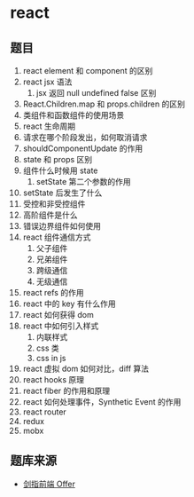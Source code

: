 # react

## 题目
1. react element 和 component 的区别
2. react jsx 语法
   1. jsx 返回 null undefined false 区别
3. React.Children.map 和 props.children 的区别
4. 类组件和函数组件的使用场景
5. react 生命周期
6. 请求在哪个阶段发出，如何取消请求
7. shouldComponentUpdate 的作用
8. state 和 props 区别
9. 组件什么时候用 state
   1. setState 第二个参数的作用
10. setState 后发生了什么
11. 受控和非受控组件
12. 高阶组件是什么
13. 错误边界组件如何使用
14. react 组件通信方式
    1.  父子组件
    2.  兄弟组件
    3.  跨级通信
    4.  无级通信
15. react refs 的作用
16. react 中的 key 有什么作用
17. react 如何获得 dom
18. react 中如何引入样式
    1.  内联样式
    2.  css 类
    3.  css in js
19. react 虚拟 dom 如何对比，diff 算法
20. react hooks 原理
21. react fiber 的作用和原理
22. react 如何处理事件，Synthetic Event 的作用
23. react router
24. redux
25. mobx

## 题库来源
* [剑指前端 Offer](https://febook.hzfe.org/awesome-interview/)